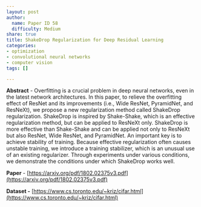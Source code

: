 ```yaml
---
layout: post
author:
  name: Paper ID 58
  difficulty: Medium
share: true
title: ShakeDrop Regularization for Deep Residual Learning
categories:
- optimization
- convolutional neural networks
- computer vision
tags: []

---
```

**Abstract** - Overfitting is a crucial problem in deep neural networks, even in the latest network architectures. In this paper, to relieve the overfitting effect of ResNet and its improvements (i.e., Wide ResNet, PyramidNet, and ResNeXt), we propose a new regularization method called ShakeDrop regularization. ShakeDrop is inspired by Shake-Shake, which is an effective regularization method, but can be applied to ResNeXt only. ShakeDrop is more effective than Shake-Shake and can be applied not only to ResNeXt but also ResNet, Wide ResNet, and PyramidNet. An important key is to achieve stability of training. Because effective regularization often causes unstable training, we introduce a training stabilizer, which is an unusual use of an existing regularizer. Through experiments under various conditions, we demonstrate the conditions under which ShakeDrop works well.

**Paper** - [https://arxiv.org/pdf/1802.02375v3.pdf](https://arxiv.org/pdf/1802.02375v3.pdf)

**Dataset -** [https://www.cs.toronto.edu/~kriz/cifar.html](https://www.cs.toronto.edu/~kriz/cifar.html)
    